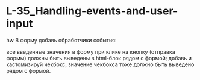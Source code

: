 # L-35_Handling-events-and-user-input
hw
В форму добавь обработчики события:

все введенные значения в форму при клике на кнопку (отправка формы) должны быть выведены в html-блок рядом с формой;
добавь и кастомизируй чекбокс, значение чекбокса тоже должно быть выведено рядом с формой.
